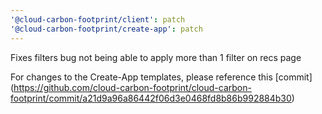 ```yaml
---
'@cloud-carbon-footprint/client': patch
'@cloud-carbon-footprint/create-app': patch
---
```


Fixes filters bug not being able to apply more than 1 filter on recs page

For changes to the Create-App templates, please reference this [commit] (https://github.com/cloud-carbon-footprint/cloud-carbon-footprint/commit/a21d9a96a86442f06d3e0468fd8b86b992884b30)
